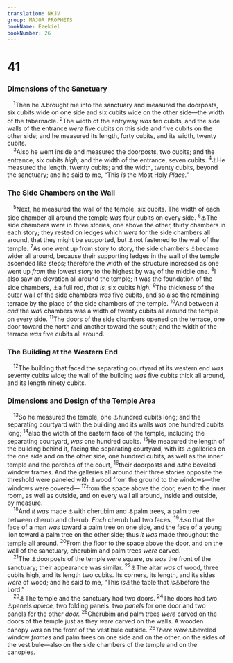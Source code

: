 ```yaml
---
translation: NKJV
group: MAJOR PROPHETS
bookName: Ezekiel 
bookNumber: 26
---
```


<div class="title"><h1>41</h1><h3>Dimensions of the Sanctuary</h3></div>
<span class="verse exe_41_1"> <sup>1</sup>Then he <a data-toggle="tooltip" data-placement="bottom" title="Ezek. 40:2, 3, 17">⚓</a>brought me into the sanctuary and measured the doorposts, six cubits wide on one side and six cubits wide on the other side—the width of the tabernacle. </span>
<span class="verse exe_41_2"><sup>2</sup>The width of the entryway <i>was</i> ten cubits, and the side walls of the entrance <i>were</i> five cubits on this side and five cubits on the other side; and he measured its length, forty cubits, and its width, twenty cubits.<br/></span>
<span class="verse exe_41_3"> <sup>3</sup>Also he went inside and measured the doorposts, two cubits; and the entrance, six cubits <i>high;</i> and the width of the entrance, seven cubits. </span>
<span class="verse exe_41_4"><sup>4</sup><a data-toggle="tooltip" data-placement="bottom" title="1 Kin. 6:20; 2 Chr. 3:8">⚓</a>He measured the length, twenty cubits; and the width, twenty cubits, beyond the sanctuary; and he said to me, “This <i>is</i> the Most Holy <i>Place.</i>”<br/></span>
<div class="title"><h3>The Side Chambers on the Wall</h3></div>
<span class="verse exe_41_5"> <sup>5</sup>Next, he measured the wall of the temple, six cubits. The width of each side chamber all around the temple <i>was</i> four cubits on every side. </span>
<span class="verse exe_41_6"><sup>6</sup><a data-toggle="tooltip" data-placement="bottom" title="1 Kin. 6:5–10">⚓</a>The side chambers <i>were</i> in three stories, one above the other, thirty chambers in each story; they rested on ledges which <i>were</i> for the side chambers all around, that they might be supported, but <a data-toggle="tooltip" data-placement="bottom" title="1 Kin. 6:6, 10">⚓</a>not fastened to the wall of the temple. </span>
<span class="verse exe_41_7"><sup>7</sup>As one went up from story to story, the side chambers <a data-toggle="tooltip" data-placement="bottom" title="1 Kin. 6:8">⚓</a>became wider all around, because their supporting ledges in the wall of the temple ascended like steps; therefore the width of the structure increased as one went up <i>from</i> the lowest <i>story</i> to the highest by way of the middle one. </span>
<span class="verse exe_41_8"><sup>8</sup>I also saw an elevation all around the temple; it was the foundation of the side chambers, <a data-toggle="tooltip" data-placement="bottom" title="Ezek. 40:5">⚓</a>a full rod, <i>that</i> <i>is,</i> six cubits <i>high.</i></span>
<span class="verse exe_41_9"><sup>9</sup>The thickness of the outer wall of the side chambers <i>was</i> five cubits, and so also the remaining terrace by the place of the side chambers of the temple. </span>
<span class="verse exe_41_10"><sup>10</sup>And between <i>it</i> <i>and</i> the <i>wall</i> chambers was a width of twenty cubits all around the temple on every side. </span>
<span class="verse exe_41_11"><sup>11</sup>The doors of the side chambers opened on the terrace, one door toward the north and another toward the south; and the width of the terrace <i>was</i> five cubits all around.<br/></span>
<div class="title"><h3>The Building at the Western End</h3></div>
<span class="verse exe_41_12"> <sup>12</sup>The building that faced the separating courtyard at its western end <i>was</i> seventy cubits wide; the wall of the building <i>was</i> five cubits thick all around, and its length ninety cubits.<br/></span>
<div class="title"><h3>Dimensions and Design of the Temple Area</h3></div>
<span class="verse exe_41_13"> <sup>13</sup>So he measured the temple, one <a data-toggle="tooltip" data-placement="bottom" title="Ezek. 40:47">⚓</a>hundred cubits long; and the separating courtyard with the building and its walls <i>was</i> one hundred cubits long; </span>
<span class="verse exe_41_14"><sup>14</sup>also the width of the eastern face of the temple, including the separating courtyard, <i>was</i> one hundred cubits. </span>
<span class="verse exe_41_15"><sup>15</sup>He measured the length of the building behind it, facing the separating courtyard, with its <a data-toggle="tooltip" data-placement="bottom" title="Ezek. 42:3, 5">⚓</a>galleries on the one side and on the other side, one hundred cubits, as well as the inner temple and the porches of the court, </span>
<span class="verse exe_41_16"><sup>16</sup>their doorposts and <a data-toggle="tooltip" data-placement="bottom" title="1 Kin. 6:4; Ezek. 40:16, 25">⚓</a>the beveled window frames. And the galleries all around their three stories opposite the threshold were paneled with <a data-toggle="tooltip" data-placement="bottom" title="1 Kin. 6:15">⚓</a>wood from the ground to the windows—the windows were covered— </span>
<span class="verse exe_41_17"><sup>17</sup>from the space above the door, even to the inner room, as well as outside, and on every wall all around, inside and outside, by measure.<br/></span>
<span class="verse exe_41_18"> <sup>18</sup>And <i>it</i> <i>was</i> made <a data-toggle="tooltip" data-placement="bottom" title="1 Kin. 6:29; 2 Chr. 3:7">⚓</a>with cherubim and <a data-toggle="tooltip" data-placement="bottom" title="2 Chr. 3:5; Ezek. 40:16">⚓</a>palm trees, a palm tree between cherub and cherub. <i>Each</i> cherub had two faces, </span>
<span class="verse exe_41_19"><sup>19</sup><a data-toggle="tooltip" data-placement="bottom" title="Ezek. 1:10; 10:14">⚓</a>so that the face of a man <i>was</i> toward a palm tree on one side, and the face of a young lion toward a palm tree on the other side; thus <i>it</i> <i>was</i> made throughout the temple all around. </span>
<span class="verse exe_41_20"><sup>20</sup>From the floor to the space above the door, and on the wall of the sanctuary, cherubim and palm trees <i>were</i> carved.<br/></span>
<span class="verse exe_41_21"> <sup>21</sup>The <a data-toggle="tooltip" data-placement="bottom" title="1 Kin. 6:33; Ezek. 40:9, 14, 16; 41:1">⚓</a>doorposts of the temple <i>were</i> square, <i>as</i> <i>was</i> the front of the sanctuary; their appearance was similar. </span>
<span class="verse exe_41_22"><sup>22</sup><a data-toggle="tooltip" data-placement="bottom" title="Ex. 30:1–3; 1 Kin. 6:20; Rev. 8:3">⚓</a>The altar <i>was</i> of wood, three cubits high, and its length two cubits. Its corners, its length, and its sides <i>were</i> of wood; and he said to me, “This <i>is</i><a data-toggle="tooltip" data-placement="bottom" title="Ex. 25:23, 30; Lev. 24:6; Ezek. 23:41; 44:16; Mal. 1:7, 12">⚓</a>the table that <i>is</i><a data-toggle="tooltip" data-placement="bottom" title="Ex. 30:8">⚓</a>before the Lord.”<br/></span>
<span class="verse exe_41_23"> <sup>23</sup><a data-toggle="tooltip" data-placement="bottom" title="1 Kin. 6:31–35">⚓</a>The temple and the sanctuary had two doors. </span>
<span class="verse exe_41_24"><sup>24</sup>The doors had two <a data-toggle="tooltip" data-placement="bottom" title="1 Kin. 6:34">⚓</a>panels <i>apiece,</i> two folding panels: two <i>panels</i> for one door and two panels for the other <i>door.</i></span>
<span class="verse exe_41_25"><sup>25</sup>Cherubim and palm trees <i>were</i> carved on the doors of the temple just as they <i>were</i> carved on the walls. A wooden canopy <i>was</i> on the front of the vestibule outside. </span>
<span class="verse exe_41_26"><sup>26</sup><i>There</i> <i>were</i><a data-toggle="tooltip" data-placement="bottom" title="Ezek. 40:16">⚓</a>beveled window <i>frames</i> and palm trees on one side and on the other, on the sides of the vestibule—also on the side chambers of the temple and on the canopies.<br/></span>
